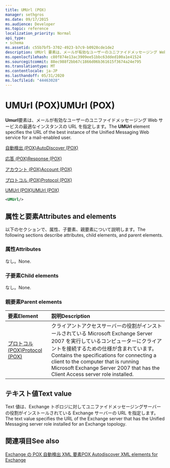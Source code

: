 ```yaml
---
title: UMUrl (POX)
manager: sethgros
ms.date: 09/17/2015
ms.audience: Developer
ms.topic: reference
localization_priority: Normal
api_type:
- schema
ms.assetid: c55b7bf5-3702-4923-b7c9-b0928cde1de2
description: UMUrl 要素は、メールが有効なユーザーのユニファイドメッセージング Web サービスの最適なインスタンスの URL を指定します。
ms.openlocfilehash: c80f874e13ac3909ee51bbc63dded100a1e41524
ms.sourcegitcommit: 88ec988f2bb67c1866d06b361615f3674a24e795
ms.translationtype: MT
ms.contentlocale: ja-JP
ms.lasthandoff: 05/31/2020
ms.locfileid: "44463028"
---
```

# <a name="umurl-pox"></a><span data-ttu-id="cdb57-103">UMUrl (POX)</span><span class="sxs-lookup"><span data-stu-id="cdb57-103">UMUrl (POX)</span></span>

<span data-ttu-id="cdb57-104">**Umurl**要素は、メールが有効なユーザーのユニファイドメッセージング Web サービスの最適なインスタンスの URL を指定します。</span><span class="sxs-lookup"><span data-stu-id="cdb57-104">The **UMUrl** element specifies the URL of the best instance of the Unified Messaging Web service for a mail-enabled user.</span></span> 
  
[<span data-ttu-id="cdb57-105">自動検出 (POX)</span><span class="sxs-lookup"><span data-stu-id="cdb57-105">AutoDiscover (POX)</span></span>](autodiscover-pox.md)
  
[<span data-ttu-id="cdb57-106">応答 (POX)</span><span class="sxs-lookup"><span data-stu-id="cdb57-106">Response (POX)</span></span>](response-pox.md)
  
[<span data-ttu-id="cdb57-107">アカウント (POX)</span><span class="sxs-lookup"><span data-stu-id="cdb57-107">Account (POX)</span></span>](account-pox.md)
  
[<span data-ttu-id="cdb57-108">プロトコル (POX)</span><span class="sxs-lookup"><span data-stu-id="cdb57-108">Protocol (POX)</span></span>](protocol-pox.md)
  
[<span data-ttu-id="cdb57-109">UMUrl (POX)</span><span class="sxs-lookup"><span data-stu-id="cdb57-109">UMUrl (POX)</span></span>](umurl-pox.md)
  
```xml
<UMUrl/>
```

## <a name="attributes-and-elements"></a><span data-ttu-id="cdb57-110">属性と要素</span><span class="sxs-lookup"><span data-stu-id="cdb57-110">Attributes and elements</span></span>

<span data-ttu-id="cdb57-111">以下のセクションで、属性、子要素、親要素について説明します。</span><span class="sxs-lookup"><span data-stu-id="cdb57-111">The following sections describe attributes, child elements, and parent elements.</span></span>
  
### <a name="attributes"></a><span data-ttu-id="cdb57-112">属性</span><span class="sxs-lookup"><span data-stu-id="cdb57-112">Attributes</span></span>

<span data-ttu-id="cdb57-113">なし。</span><span class="sxs-lookup"><span data-stu-id="cdb57-113">None.</span></span>
  
### <a name="child-elements"></a><span data-ttu-id="cdb57-114">子要素</span><span class="sxs-lookup"><span data-stu-id="cdb57-114">Child elements</span></span>

<span data-ttu-id="cdb57-115">なし。</span><span class="sxs-lookup"><span data-stu-id="cdb57-115">None.</span></span>
  
### <a name="parent-elements"></a><span data-ttu-id="cdb57-116">親要素</span><span class="sxs-lookup"><span data-stu-id="cdb57-116">Parent elements</span></span>

|<span data-ttu-id="cdb57-117">**要素**</span><span class="sxs-lookup"><span data-stu-id="cdb57-117">**Element**</span></span>|<span data-ttu-id="cdb57-118">**説明**</span><span class="sxs-lookup"><span data-stu-id="cdb57-118">**Description**</span></span>|
|:-----|:-----|
|[<span data-ttu-id="cdb57-119">プロトコル (POX)</span><span class="sxs-lookup"><span data-stu-id="cdb57-119">Protocol (POX)</span></span>](protocol-pox.md) <br/> |<span data-ttu-id="cdb57-120">クライアントアクセスサーバーの役割がインストールされている Microsoft Exchange Server 2007 を実行しているコンピューターにクライアントを接続するための仕様が含まれています。</span><span class="sxs-lookup"><span data-stu-id="cdb57-120">Contains the specifications for connecting a client to the computer that is running Microsoft Exchange Server 2007 that has the Client Access server role installed.</span></span>  <br/> |
   
## <a name="text-value"></a><span data-ttu-id="cdb57-121">テキスト値</span><span class="sxs-lookup"><span data-stu-id="cdb57-121">Text value</span></span>

<span data-ttu-id="cdb57-122">Text 値は、Exchange トポロジに対してユニファイドメッセージングサーバーの役割がインストールされている Exchange サーバーの URL を指定します。</span><span class="sxs-lookup"><span data-stu-id="cdb57-122">The text value specifies the URL of the Exchange server that has the Unified Messaging server role installed for an Exchange topology.</span></span>
  
## <a name="see-also"></a><span data-ttu-id="cdb57-123">関連項目</span><span class="sxs-lookup"><span data-stu-id="cdb57-123">See also</span></span>



[<span data-ttu-id="cdb57-124">Exchange の POX 自動検出 XML 要素</span><span class="sxs-lookup"><span data-stu-id="cdb57-124">POX Autodiscover XML elements for Exchange</span></span>](pox-autodiscover-xml-elements-for-exchange.md)

